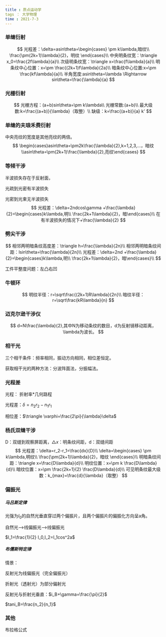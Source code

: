 ```yaml
---
title : 质点运动学
tags ： 大学物理
time : 2021-7-3
---
```




### 单缝衍射
$$
光程差：\delta=asin\theta=\begin{cases} \pm k\lambda,暗纹\\ \frac{\pm(2k+1)\lambda}{2}，明纹 \end{cases}\\
中央明条纹宽：\triangle x_0=\frac{2f\lambda}{a}\\
次级明条纹宽：\triangle x=\frac{f\lambda}{a}\\
明条纹中心位置：x=\pm \frac{(2k+1)f\lambda}{2a}\\
暗条纹中心位置:x=\pm \frac{kf\lambda}{a}\\
半角宽度:asin\theta=\lambda \Rightarrow sin\theta=\frac{\lambda}{a}
$$



### 光栅衍射

$$
光栅方程：(a+b)sin\theta=\pm k\lambda\\
光栅常数:(a+b)\\
最大级数:k=\frac{(a+b)}{\lambda}（取整）\\
缺级：k=\frac{(a+b)}{a} k'
$$

### 单缝的夫琅禾费衍射

中央亮纹的宽度是其他亮纹的两倍。
$$
\begin{cases}asin\theta=\pm2k\frac{\lambda}{2},k=1,2,3,...，暗纹\\asin\theta=\pm(2k+1)\frac{\lambda}{2},亮纹\end{cases}
$$




### 等倾干涉

半波损失存在于反射面，

光疏到光密有半波损失

光密到光束无半波损失
$$
光程差：\delta=2ndcos\gamma +\frac{\lambda}{2}=\begin{cases}k\lambda,明\\ \frac{2k+1\lambda}{2}，暗\end{cases}\\
在有半波损失的情况下+\frac{\lambda}{2}
$$


### 劈尖干涉

$$
相邻两明暗条纹高度差：\triangle h=\frac{\lambda}{2n}\\
相邻两明暗条纹间距：lsin\theta=\frac{\lambda}{2n}\\
光程差：\delta=2nd +\frac{\lambda}{2}=\begin{cases}k\lambda,明\\ \frac{2k+1\lambda}{2}，暗\end{cases}\\
$$

工件平整度问题：左凸右凹



### 牛顿环

$$
明纹半径：r=\sqrt\frac{(2k+1)R\lambda}{2n}\\
暗纹半径：r=\sqrt\frac{kR\lambda}{n}
$$



### 迈克尔逊干涉仪

$$
d=N\frac{\lambda}{2},其中N为移动条纹的数目，d为反射镜移动距离，\lambda为波长。
$$



### 相干光

三个相干条件：频率相同，振动方向相同，相位差恒定。

获取相干光的两种方法：分波阵面法，分振幅法。



### 光程差

光程： 折射率*几何路程

光程差：$\delta=n_2r_2-n_1r_1$

相位差：$\triangle \varphi=\frac{2\pi}{\lambda}\delta$



### 杨氏双缝干涉

D：双缝到观察屏距离，$\triangle x$：明条纹间距，d：双缝间距
$$
光程差：\delta=r_2-r_1=\frac{dx}{D}\\
\delta=\begin{cases} \pm k\lambda,明纹\\ \frac{\pm(2k+1)\lambda}{2}，暗纹 \end{cases}\\
明暗条纹间距：\triangle x=\frac{D\lambda}{d}\\
明纹位置：x=\pm k \frac{D\lambda}{d}\\
暗纹位置：x=\pm \frac{2k+1}{2} \frac{D\lambda}{d}\\
可见明条纹最大级数：k_{max}=\frac{d}{\lambda}（取整）
$$


### 偏振光

##### 马吕斯定律

光强为$I_0$的自然光垂直穿过两个偏振片，且两个偏振片的偏振化方向呈a角。

自然光-->线偏振光-->线偏振光

 $I_1=\frac{1}{2} I_0,I_2=I_1cos^2a$



##### 布儒斯特定律

情景：

反射光为线偏振光（完全偏振光）

折射光（透射光）为部分偏射光

反射光与折射光垂直：$i_B+\gamma=\frac{\pi}{2}$

$tani_B=\frac{n_2}{n_1}$





### 其他

布拉格公式

